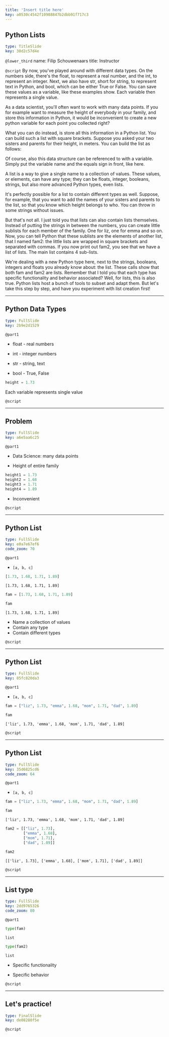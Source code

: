```yaml
---
title: 'Insert title here'
key: a0530c4542f10988847b2dbb91f717c3
---
```


## Python Lists

```yaml
type: TitleSlide
key: 30d2c57d4e
```

`@lower_third`
name: Filip Schouwenaars
title: Instructor

`@script`
By now, you've played around with different data types. On the numbers side, there's the float, to represent a real number, and the int, to represent an integer. Next, we also have str, short for string, to represent text in Python, and bool, which can be either True or False. You can save these values as a variable, like these examples show. Each variable then represents a single value.

As a data scientist, you'll often want to work with many data points. If you for example want to measure the height of everybody in your family, and store this information in Python, it would be inconvenient to create a new python variable for each point you collected right?

What you can do instead, is store all this information in a Python list. You can build such a list with square brackets. Suppose you asked your two sisters and parents for their height, in meters. You can build the list as follows:

Of course, also this data structure can be referenced to with a variable. Simply put the variable name and the equals sign in front, like here.

A list is a way to give a single name to a collection of values. These values, or elements, can have any type; they can be floats, integer, booleans, strings, but also more advanced Python types, even lists.

It's perfectly possible for a list to contain different types as well. Suppose, for example, that you want to add the names of your sisters and parents to the list, so that you know which height belongs to who. You can throw in some strings without issues.

But that's not all. I just told you that lists can also contain lists themselves. Instead of putting the strings in between the numbers, you can create little sublists for each member of the family. One for liz, one for emma and so on. Now, you can tell Python that these sublists are the elements of another list, that I named fam2: the little lists are wrapped in square brackets and separated with commas. If you now print out fam2, you see that we have a list of lists. The main list contains 4 sub-lists.

We're dealing with a new Python type here, next to the strings, booleans, integers and floats you already know about: the list. These calls show that both fam and fam2 are lists. Remember that I told you that each type has specific functionality and behavior associated? Well, for lists, this is also true. Python lists host a bunch of tools to subset and adapt them. But let's take this step by step, and have you experiment with list creation first!

---

## Python Data Types

```yaml
type: FullSlide
key: 2b9e2d1529
```

`@part1`
- float - real numbers

- int - integer numbers

- str - string, text

- bool - True, False

```py
height = 1.73
```

Each variable represents single value

`@script`


---

## Problem

```yaml
type: FullSlide
key: a6e5aa6c25
```

`@part1`
- Data Science: many data points

- Height of entire family

```py
height1 = 1.73
height2 = 1.68
height3 = 1.71
height4 = 1.89
```

- Inconvenient

`@script`


---

## Python List

```yaml
type: FullSlide
key: e0a7e67ef6
code_zoom: 70
```

`@part1`
- `[a, b, c]`

```py
[1.73, 1.68, 1.71, 1.89]
```

```out
[1.73, 1.68, 1.71, 1.89]
```

```py
fam = [1.73, 1.68, 1.71, 1.89]
```
```py
fam
```

```out
[1.73, 1.68, 1.71, 1.89]
```

- Name a collection of values
- Contain any type
- Contain different types

`@script`


---

## Python List

```yaml
type: FullSlide
key: 85fc820da3
```

`@part1`
- `[a, b, c]`

```py
fam = ["liz", 1.73, "emma", 1.68, "mom", 1.71, "dad", 1.89]
```
```py
fam
```

```out
['liz', 1.73, 'emma', 1.68, 'mom', 1.71, 'dad', 1.89]
```

`@script`


---

## Python List

```yaml
type: FullSlide
key: 35d6825cd6
code_zoom: 64
```

`@part1`
- `[a, b, c]`

```py
fam = ["liz", 1.73, "emma", 1.68, "mom", 1.71, "dad", 1.89]
```
```py
fam
```

```out
['liz', 1.73, 'emma', 1.68, 'mom', 1.71, 'dad', 1.89]
```

```py
fam2 = [["liz", 1.73],
		["emma", 1.68],
		["mom", 1.71],
		["dad", 1.89]]
```
```py
fam2
```

```out
[['liz', 1.73], ['emma', 1.68], ['mom', 1.71], ['dad', 1.89]]
```

`@script`


---

## List type

```yaml
type: FullSlide
key: 2dd9765326
code_zoom: 80
```

`@part1`
```py
type(fam)
```

```out
list
```

```py
type(fam2)
```

```out
list
```
- Specific functionality

- Specific behavior



`@script`


---

## Let's practice!

```yaml
type: FinalSlide
key: de08280f5e
```

`@script`
